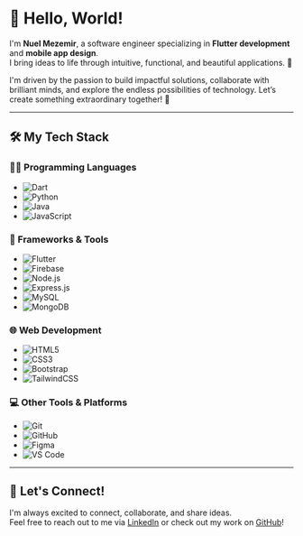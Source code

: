 # 👋 Hello, World!  
I'm **Nuel Mezemir**, a software engineer specializing in **Flutter development** and **mobile app design**.  
I bring ideas to life through intuitive, functional, and beautiful applications. 🚀  

I'm driven by the passion to build impactful solutions, collaborate with brilliant minds, and explore the endless possibilities of technology. Let’s create something extraordinary together! 🌟  

---

## 🛠️ My Tech Stack  

### 👨‍💻 Programming Languages  
- ![Dart](https://img.shields.io/badge/Dart-%230175C2.svg?style=for-the-badge&logo=dart&logoColor=white)  
- ![Python](https://img.shields.io/badge/Python-3670A0?style=for-the-badge&logo=python&logoColor=ffdd54)  
- ![Java](https://img.shields.io/badge/Java-%23ED8B00.svg?style=for-the-badge&logo=openjdk&logoColor=white)  
- ![JavaScript](https://img.shields.io/badge/JavaScript-%23323330.svg?style=for-the-badge&logo=javascript&logoColor=%23F7DF1E)  

### 🚀 Frameworks & Tools  
- ![Flutter](https://img.shields.io/badge/Flutter-%2302569B.svg?style=for-the-badge&logo=flutter&logoColor=white)  
- ![Firebase](https://img.shields.io/badge/Firebase-%23039BE5.svg?style=for-the-badge&logo=firebase)  
- ![Node.js](https://img.shields.io/badge/Node.js-6DA55F?style=for-the-badge&logo=node.js&logoColor=white)  
- ![Express.js](https://img.shields.io/badge/Express.js-%23404d59.svg?style=for-the-badge&logo=express&logoColor=%2361DAFB)  
- ![MySQL](https://img.shields.io/badge/MySQL-%2300000f.svg?style=for-the-badge&logo=mysql&logoColor=white)  
- ![MongoDB](https://img.shields.io/badge/MongoDB-%2347A248.svg?style=for-the-badge&logo=mongodb&logoColor=white)  

### 🌐 Web Development  
- ![HTML5](https://img.shields.io/badge/HTML5-%23E34F26.svg?style=for-the-badge&logo=html5&logoColor=white)  
- ![CSS3](https://img.shields.io/badge/CSS3-%231572B6.svg?style=for-the-badge&logo=css3&logoColor=white)  
- ![Bootstrap](https://img.shields.io/badge/Bootstrap-%23563D7C.svg?style=for-the-badge&logo=bootstrap&logoColor=white)  
- ![TailwindCSS](https://img.shields.io/badge/TailwindCSS-%2338B2AC.svg?style=for-the-badge&logo=tailwind-css&logoColor=white)  

### 💻 Other Tools & Platforms  
- ![Git](https://img.shields.io/badge/Git-F05032?style=for-the-badge&logo=git&logoColor=white)  
- ![GitHub](https://img.shields.io/badge/GitHub-%23121011.svg?style=for-the-badge&logo=github&logoColor=white)  
- ![Figma](https://img.shields.io/badge/Figma-%23F24E1E.svg?style=for-the-badge&logo=figma&logoColor=white)  
- ![VS Code](https://img.shields.io/badge/VS%20Code-%23007ACC.svg?style=for-the-badge&logo=visual-studio-code&logoColor=white)  

---

## 🌟 Let's Connect!  
I'm always excited to connect, collaborate, and share ideas.  
Feel free to reach out to me via [LinkedIn](https://www.linkedin.com/in/nuel-mezemir/) or check out my work on [GitHub](https://github.com/nuelsha)!  
